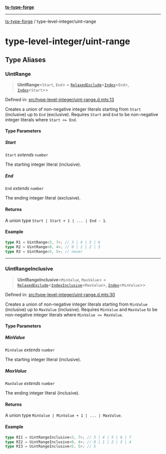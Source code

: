 [**ts-type-forge**](../README.md)

---

[ts-type-forge](../README.md) / type-level-integer/uint-range

# type-level-integer/uint-range

## Type Aliases

### UintRange

> **UintRange**\<`Start`, `End`\> = [`RelaxedExclude`](../record/std.md#relaxedexclude)\<[`Index`](index-type.md#index)\<`End`\>, [`Index`](index-type.md#index)\<`Start`\>\>

Defined in: [src/type-level-integer/uint-range.d.mts:13](https://github.com/noshiro-pf/ts-type-forge/blob/main/src/type-level-integer/uint-range.d.mts#L13)

Creates a union of non-negative integer literals starting from `Start` (inclusive) up to `End` (exclusive).
Requires `Start` and `End` to be non-negative integer literals where `Start <= End`.

#### Type Parameters

##### Start

`Start` _extends_ `number`

The starting integer literal (inclusive).

##### End

`End` _extends_ `number`

The ending integer literal (exclusive).

#### Returns

A union type `Start | Start + 1 | ... | End - 1`.

#### Example

```ts
type R1 = UintRange<3, 7>; // 3 | 4 | 5 | 6
type R2 = UintRange<0, 4>; // 0 | 1 | 2 | 3
type R3 = UintRange<5, 5>; // never
```

---

### UintRangeInclusive

> **UintRangeInclusive**\<`MinValue`, `MaxValue`\> = [`RelaxedExclude`](../record/std.md#relaxedexclude)\<[`IndexInclusive`](index-type.md#indexinclusive)\<`MaxValue`\>, [`Index`](index-type.md#index)\<`MinValue`\>\>

Defined in: [src/type-level-integer/uint-range.d.mts:30](https://github.com/noshiro-pf/ts-type-forge/blob/main/src/type-level-integer/uint-range.d.mts#L30)

Creates a union of non-negative integer literals starting from `MinValue` (inclusive) up to `MaxValue` (inclusive).
Requires `MinValue` and `MaxValue` to be non-negative integer literals where `MinValue <= MaxValue`.

#### Type Parameters

##### MinValue

`MinValue` _extends_ `number`

The starting integer literal (inclusive).

##### MaxValue

`MaxValue` _extends_ `number`

The ending integer literal (inclusive).

#### Returns

A union type `MinValue | MinValue + 1 | ... | MaxValue`.

#### Example

```ts
type RI1 = UintRangeInclusive<3, 7>; // 3 | 4 | 5 | 6 | 7
type RI2 = UintRangeInclusive<0, 4>; // 0 | 1 | 2 | 3 | 4
type RI3 = UintRangeInclusive<5, 5>; // 5
```
